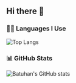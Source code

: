 ## Hi there 👋

### 👨‍💻 Languages I Use

![Top Langs](https://github-readme-stats.vercel.app/api/top-langs/?username=batuhanksl&layout=compact&theme=dark)

### 📊 GitHub Stats

![Batuhan's GitHub stats](https://github-readme-stats.vercel.app/api?username=batuhanksl&show_icons=true&theme=default)

<!--
**batuhanksl/batuhanksl** is a ✨ _special_ ✨ repository because its `README.md` (this file) appears on your GitHub profile.

Here are some ideas to get you started:

- 🔭 I’m currently working on ...
- 🌱 I’m currently learning ...
- 👯 I’m looking to collaborate on ...
- 🤔 I’m looking for help with ...
- 💬 Ask me about ...
- 📫 How to reach me: ...
- 😄 Pronouns: ...
- ⚡ Fun fact: ...
-->

